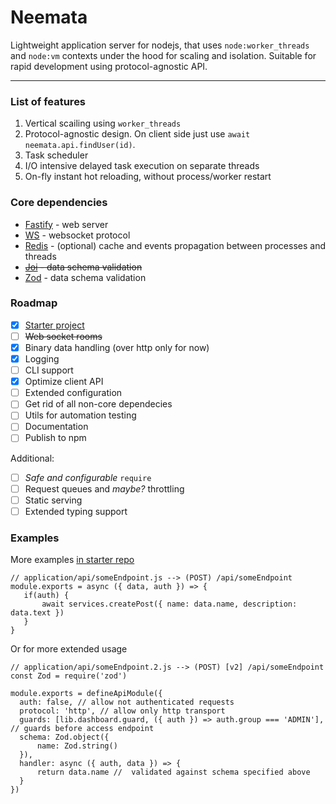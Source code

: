 # Neemata

Lightweight application server for nodejs, that uses `node:worker_threads` and `node:vm` contexts under the hood for scaling and isolation. Suitable for rapid development using protocol-agnostic API.

---

### List of features

1. Vertical scailing using `worker_threads`
2. Protocol-agnostic design. On client side just use `await neemata.api.findUser(id)`.
3. Task scheduler
4. I/O intensive delayed task execution on separate threads
5. On-fly instant hot reloading, without process/worker restart

### Core dependencies

- [Fastify](https://github.com/fastify/fastify) - web server
- [WS](https://github.com/websockets/ws) - websocket protocol
- [Redis](https://github.com/redis/node-redis) - (optional) cache and events propagation between processes and threads
- ~~[Joi](https://github.com/sideway/joi) - data schema validation~~
- [Zod](https://github.com/colinhacks/zod) - data schema validation

### Roadmap

- [x] [Starter project](https://github.com/denis-ilchishin/neemata-starter)
- [ ] ~~Web socket rooms~~
- [x] Binary data handling (over http only for now)
- [x] Logging
- [ ] CLI support
- [x] Optimize client API
- [ ] Extended configuration
- [ ] Get rid of all non-core dependecies
- [ ] Utils for automation testing
- [ ] Documentation
- [ ] Publish to npm

Additional:

- [ ] _Safe and configurable_ `require`
- [ ] Request queues and _maybe?_ throttling
- [ ] Static serving
- [ ] Extended typing support

### Examples

More examples [in starter repo](https://github.com/denis-ilchishin/neemata-starter)

```JS
// application/api/someEndpoint.js --> (POST) /api/someEndpoint
module.exports = async ({ data, auth }) => {
   if(auth) {
       await services.createPost({ name: data.name, description: data.text })
   }
}
```

Or for more extended usage

```JS
// application/api/someEndpoint.2.js --> (POST) [v2] /api/someEndpoint
const Zod = require('zod')

module.exports = defineApiModule({
  auth: false, // allow not authenticated requests
  protocol: 'http', // allow only http transport
  guards: [lib.dashboard.guard, ({ auth }) => auth.group === 'ADMIN'], // guards before access endpoint
  schema: Zod.object({
      name: Zod.string()
  }),
  handler: async ({ auth, data }) => {
      return data.name //  validated against schema specified above
  }
})
```
